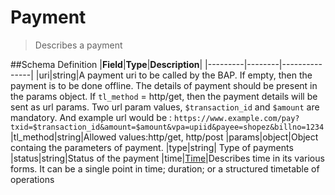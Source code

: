 # Payment

> Describes a payment

##Schema Definition |**Field**|**Type**|**Description**|
|---------|--------|---------------| |uri|string|A payment uri to be called by
the BAP. If empty, then the payment is to be done offline. The details of
payment should be present in the params object. If `tl_method` = http/get, then
the payment details will be sent as url params. Two url param values,
`$transaction_id` and `$amount` are mandatory. And example url would be :
`https://www.example.com/pay?txid=$transaction_id&amount=$amount&vpa=upiid&payee=shopez&billno=1234`
|tl_method|string|Allowed values:http/get, http/post |params|object|Object
containg the parameters of payment. |type|string| Type of payments
|status|string|Status of the payment
|time|[Time](/docs/core-specification/schema-reference/time)|Describes time in
its various forms. It can be a single point in time; duration; or a structured
timetable of operations
